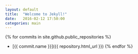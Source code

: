 ```yaml
---
layout: default
title:  "Welcome to Jekyll!"
date:   2016-02-12 17:50:00
categories: main
---
```


{% for commits in site.github.public_repositories %}
  * [{{ commit.name }}]({{ repository.html_url }})
{% endfor %}

